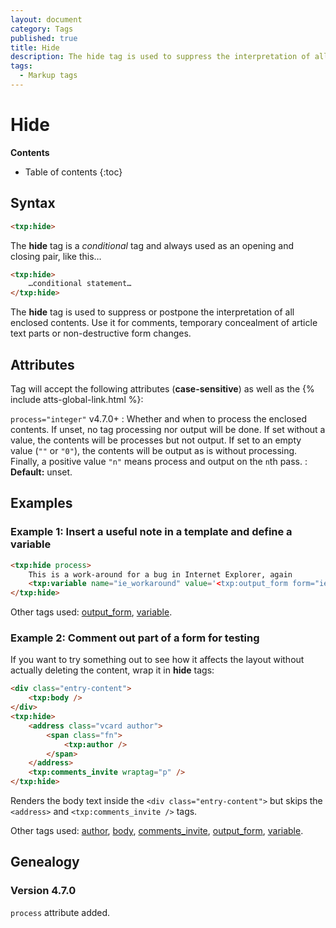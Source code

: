 ```yaml
---
layout: document
category: Tags
published: true
title: Hide
description: The hide tag is used to suppress the interpretation of all enclosed contents.
tags:
  - Markup tags
---
```


# Hide

**Contents**

* Table of contents
{:toc}

## Syntax

~~~ html
<txp:hide>
~~~

The **hide** tag is a *conditional* tag and always used as an opening and closing pair, like this…

~~~ html
<txp:hide>
    …conditional statement…
</txp:hide>
~~~

The **hide** tag is used to suppress or postpone the interpretation of all enclosed contents. Use it for comments, temporary concealment of article text parts or non-destructive form changes.

## Attributes

Tag will accept the following attributes (**case-sensitive**) as well as the {% include atts-global-link.html %}:

`process="integer"` <span class="footnote warning">v4.7.0+</span>
: Whether and when to process the enclosed contents. If unset, no tag processing nor output will be done. If set without a value, the contents will be processes but not output. If set to an empty value (`""` or `"0"`), the contents will be output as is without processing. Finally, a positive value `"n"` means process and output on the `n`th pass.
: **Default:** unset.

## Examples

### Example 1: Insert a useful note in a template and define a variable

~~~ html
<txp:hide process>
    This is a work-around for a bug in Internet Explorer, again
    <txp:variable name="ie_workaround" value='<txp:output_form form="ie_workaround" />' />
</txp:hide>
~~~

Other tags used: [output_form](/tags/output_form), [variable](/tags/variable).

### Example 2: Comment out part of a form for testing

If you want to try something out to see how it affects the layout without actually deleting the content, wrap it in **hide** tags:

~~~ html
<div class="entry-content">
    <txp:body />
</div>
<txp:hide>
    <address class="vcard author">
        <span class="fn">
            <txp:author />
        </span>
    </address>
    <txp:comments_invite wraptag="p" />
</txp:hide>
~~~

Renders the body text inside the `<div class="entry-content">` but skips the `<address>` and `<txp:comments_invite />` tags.

Other tags used: [author](/tags/author), [body](/tags/body), [comments_invite](/tags/comments_invite), [output_form](/tags/output_form), [variable](/tags/variable).

## Genealogy

### Version 4.7.0

`process` attribute added.
